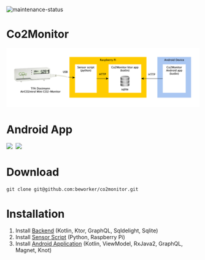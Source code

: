 ![maintenance-status](https://img.shields.io/badge/maintenance-experimental-blue.svg)

# Co2Monitor 

<img src="https://github.com/beworker/co2monitor/blob/master/docs/overview-diagram.png" />

# Android App

<img width="280" src="https://github.com/beworker/co2monitor/blob/master/android-client/docs/images/screen-1.png" />&nbsp;&nbsp;<img width="280" src="https://github.com/beworker/co2monitor/blob/master/android-client/docs/images/screen-3.png" />

# Download

`git clone git@github.com:beworker/co2monitor.git`

# Installation

1. Install [Backend](https://github.com/beworker/co2monitor/tree/master/backend) (Kotlin, Ktor, GraphQL, Sqldelight, Sqlite)
2. Install [Sensor Script](https://github.com/beworker/co2monitor/tree/master/sensor) (Python, Raspberry Pi)
3. Install [Android Application](https://github.com/beworker/co2monitor/tree/master/android-client) (Kotlin, ViewModel, RxJava2, GraphQL, Magnet, Knot)
